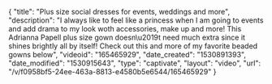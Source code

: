{
    "title": "Plus size social dresses for events, weddings and more",
    "description": "I always like to feel like a princess when I am going to events and add drama to my look woth accessories, make up and more! This Adrianna Papell plus size gown doesn\u2019t need much extra since it shines brightly all by itself! Check out this and more of my favorite beaded gowns below",
    "videoid": "165465929",
    "date_created": "1530891393",
    "date_modified": "1530915643",
    "type": "captivate",
    "layout": "video",
    "url": "\/v\/f0958bf5-24ee-463a-8813-e4580b5e6544\/165465929"
}